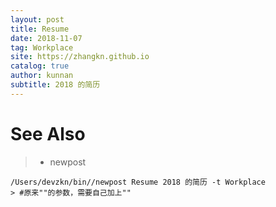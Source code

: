```yaml
---
layout: post
title: Resume
date: 2018-11-07
tag: Workplace
site: https://zhangkn.github.io
catalog: true
author: kunnan
subtitle: 2018 的简历
---
```


# See Also 

>* newpost 
>
```
/Users/devzkn/bin//newpost Resume 2018 的简历 -t Workplace
> #原来""的参数，需要自己加上""
```

